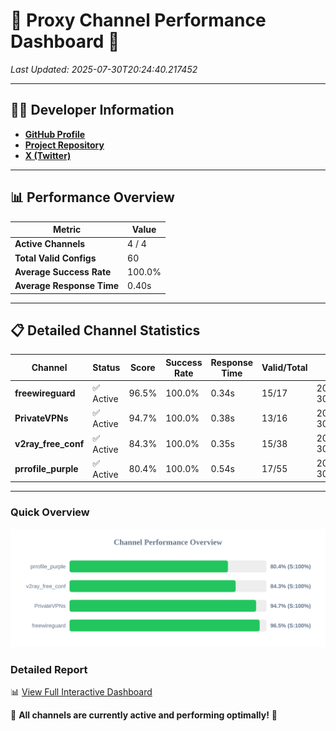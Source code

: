 # 🌟 Proxy Channel Performance Dashboard 🌟

_Last Updated: 2025-07-30T20:24:40.217452_

---

## 👩‍💻 Developer Information

- **[GitHub Profile](https://github.com/4n0nymou3)**  
- **[Project Repository](https://github.com/4n0nymou3/multi-proxy-config-fetcher)**  
- **[X (Twitter)](https://x.com/4n0nymou3)**  

---

## 📊 Performance Overview

| Metric                | Value       |
|-----------------------|-------------|
| **Active Channels**   | 4 / 4       |
| **Total Valid Configs** | 60          |
| **Average Success Rate** | 100.0%      |
| **Average Response Time** | 0.40s       |

---

## 📋 Detailed Channel Statistics

| Channel          | Status     | Score  | Success Rate | Response Time | Valid/Total | Last Success               |
|------------------|------------|--------|--------------|---------------|-------------|----------------------------|
| **freewireguard**  | ✅ Active  | 96.5%  | 100.0% | 0.34s         | 15/17       | 2025-07-30T20:24:40.215698 |
| **PrivateVPNs**  | ✅ Active  | 94.7%  | 100.0% | 0.38s         | 13/16       | 2025-07-30T20:24:39.846159 |
| **v2ray_free_conf**  | ✅ Active  | 84.3%  | 100.0% | 0.35s         | 15/38       | 2025-07-30T20:24:39.425699 |
| **prrofile_purple**  | ✅ Active  | 80.4%  | 100.0% | 0.54s         | 17/55       | 2025-07-30T20:24:39.015354 |

---

### Quick Overview
<div align="center">
  <a href="https://raw.githubusercontent.com/nullluser/NullRepo/refs/heads/main/assets/channel_stats_chart.svg">
    <img src="https://raw.githubusercontent.com/nullluser/NullRepo/refs/heads/main/assets/channel_stats_chart.svg" alt="Source Performance Statistics" width="800">
  </a>
</div>

### Detailed Report
📊 [View Full Interactive Dashboard](https://htmlpreview.github.io/?https://github.com/nullluser/NullRepo/blob/main/assets/performance_report.html)

🎉 **All channels are currently active and performing optimally!** 🎉
